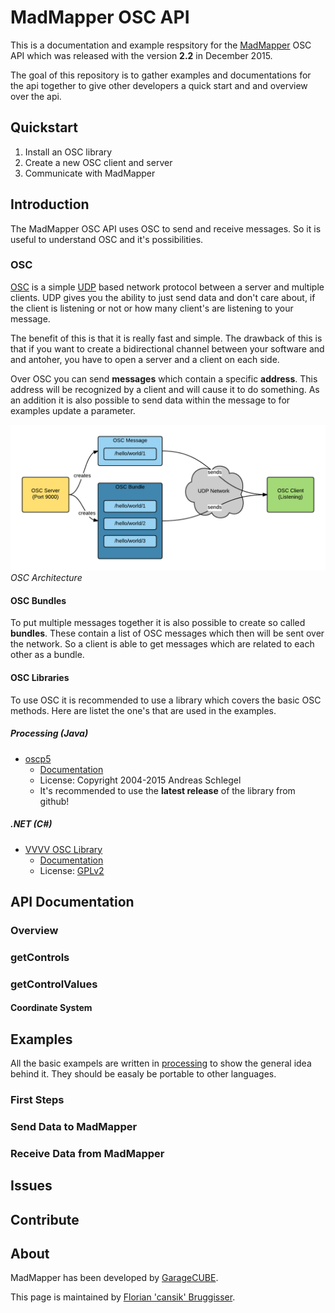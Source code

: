 # MadMapper OSC API
This is a documentation and example respsitory for the [MadMapper][1] OSC API which was released with the version **2.2** in December 2015.

The goal of this repository is to gather examples and documentations for the api together to give other developers a quick start and and overview over the api.

## Quickstart

1. Install an OSC library
2. Create a new OSC client and server
3. Communicate with MadMapper

## Introduction
The MadMapper OSC API uses OSC to send and receive messages. So it is useful to understand OSC and it's possibilities.

### OSC
[OSC][4] is a simple [UDP][6] based network protocol between a server and multiple clients. UDP gives you the ability to just send data and don't care about, if the client is listening or not or how many client's are listening to your message. 

The benefit of this is that it is really fast and simple. The drawback of this is that if you want to create a bidirectional channel between your software and and antoher, you have to open a server and a client on each side.

Over OSC you can send **messages** which contain a specific **address**. This address will be recognized by a client and will cause it to do something. As an addition it is also possible to send data within the message to for examples update a parameter.

![OSC Architecture](images/osc_architecture.png)
*OSC Architecture*

#### OSC Bundles
To put multiple messages together it is also possible to create so called **bundles**. These contain a list of OSC messages which then will be sent over the network.
So a client is able to get messages which are related to each other as a bundle.

#### OSC Libraries
To use OSC it is recommended to use a library which covers the basic OSC methods. Here are listet the one's that are used in the examples.

##### Processing (Java)
* [oscp5][12]
	* [Documentation][13]
	* License: Copyright 2004-2015 Andreas Schlegel
	* It's recommended to use the **latest release** of the library from github!

##### .NET (C#)
* [VVVV OSC Library][9]
	* [Documentation][10]
	* License: [GPLv2][11]

## API Documentation

### Overview

### getControls

### getControlValues

#### Coordinate System

## Examples
All the basic exampels are written in [processing][5] to show the general idea behind it. They should be easaly be portable to other languages.

### First Steps

### Send Data to MadMapper

### Receive Data from MadMapper

## Issues


## Contribute


## About

MadMapper has been developed by [GarageCUBE][2].

This page is maintained by [Florian 'cansik' Bruggisser][7].

 [1]: http://www.madmapper.com/
 [2]: http://www.garagecube.com/
 [3]: http://www.modul8.ch/
 [4]: https://de.wikipedia.org/wiki/Open_Sound_Control
 [5]: https://processing.org/
 [6]: https://wikipedia.org/wiki/User_Datagram_Protocol
 [7]: https://github.com/cansik
 [8]: https://github.com/sojamo/oscp5
 [9]: https://github.com/vvvv/vvvv-sdk/tree/develop/common/src/core/Utils/OSC
 [10]: https://vvvv.org/documentation/osc
 [11]: https://www.gnu.org/licenses/gpl-2.0.html
 [12]: https://github.com/sojamo/oscp5
 [13]: http://www.sojamo.de/libraries/oscP5/